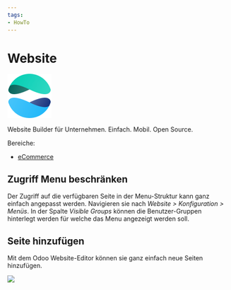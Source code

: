 ```yaml
---
tags:
- HowTo
---
```


# Website
![icons_odoo_website](assets/icons_odoo_website.png)

Website Builder für Unternehmen. Einfach. Mobil. Open Source.

Bereiche:
* [eCommerce](eCommerce.md)

## Zugriff Menu beschränken

Der Zugriff auf die verfügbaren Seite in der Menu-Struktur kann ganz einfach angepasst werden. Navigieren sie nach *Website > Konfiguration > Menüs*. In der Spalte *Visible Groups* können die Benutzer-Gruppen hinterlegt werden für welche das Menu angezeigt werden soll.

## Seite hinzufügen

Mit dem Odoo Website-Editor können sie ganz einfach neue Seiten hinzufügen.

![](assets/Website%20Neue%20Seite%20hinzuf%C3%BCgen.gif)
